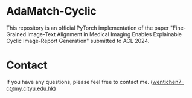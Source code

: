 # AdaMatch-Cyclic
This repository is an official PyTorch implementation of the paper "Fine-Grained Image-Text Alignment in Medical Imaging Enables Explainable Cyclic Image-Report Generation" submitted to ACL 2024.


# Contact
If you have any questions, please feel free to contact me. (wentichen7-c@my.cityu.edu.hk)
